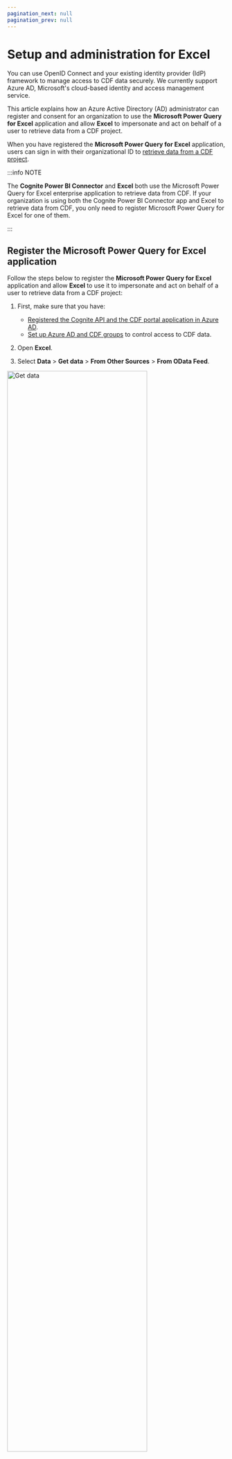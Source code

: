 ```yaml
---
pagination_next: null
pagination_prev: null
---
```


# Setup and administration for Excel

You can use OpenID Connect and your existing identity provider (IdP) framework to manage access to CDF data securely. We currently support Azure AD, Microsoft's cloud-based identity and access management service.

This article explains how an Azure Active Directory (AD) administrator can register and consent for an organization to use the **Microsoft Power Query for Excel** application and allow **Excel** to impersonate and act on behalf of a user to retrieve data from a CDF project.

When you have registered the **Microsoft Power Query for Excel** application, users can sign in with their organizational ID to [retrieve data from a CDF project](retrieve_data_from_cdf.md).

:::info NOTE

The **Cognite Power BI Connector** and **Excel** both use the Microsoft Power Query for Excel enterprise application to retrieve data from CDF. If your organization is using both the Cognite Power BI Connector app and Excel to retrieve data from CDF, you only need to register Microsoft Power Query for Excel for one of them.

:::

<!-- Users sign in with their organizational identity. -->

## Register the Microsoft Power Query for Excel application

Follow the steps below to register the **Microsoft Power Query for Excel** application and allow **Excel** to use it to impersonate and act on behalf of a user to retrieve data from a CDF project:

1.  First, make sure that you have:

    - [Registered the Cognite API and the CDF portal application in Azure AD](../../../access/guides/configure_cdf_azure_oidc.md).
    - [Set up Azure AD and CDF groups](../../../access/guides/create_groups_oidc.md) to control access to CDF data.

1.  Open **Excel**.

1.  Select **Data** > **Get data** > **From Other Sources** > **From OData Feed**.

   <img className="screenshot" src="https://apps-cdn.cogniteapp.com/@cognite/docs-portal-images/1.0.0/images/cdf/dashboards/excel/odata_menu.png" alt="Get data " width="80%"/>

4.  Enter the **URL** for the CDF project you want to connect to:

   <img className="screenshot" src="https://apps-cdn.cogniteapp.com/@cognite/docs-portal-images/1.0.0/images/cdf/dashboards/excel/odata_url.png" alt="Project " width="60%"/>

    - Where <cluster\> is the name of the CDF cluster, for example `westeurope-1`.
    - Where <project\> is the name of the CDF project, for example `cogtosoorg`.

    :::info TIP

    If you need to sign in to Azure AD as a guest user, select **Advanced** and specify your Azure AD tenant:

    <img className="screenshot" src="https://apps-cdn.cogniteapp.com/@cognite/docs-portal-images/1.0.0/images/cdf/dashboards/excel/odata_sign_in_guest.png" alt="Authentication " width="60%"/>

    :::

5.  In the Authentication dialog, select **Organizational account**, and then **Sign in**.

   <img className="screenshot" src="https://apps-cdn.cogniteapp.com/@cognite/docs-portal-images/1.0.0/images/cdf/dashboards/excel/odata_sign_in.png" alt="Guest sign in " width="60%"/>

6.  Sign in with an **Azure AD admin** account, then review and consent to the permission request on behalf of your organization, and select **Accept**.

   <img className="screenshot" src="https://apps-cdn.cogniteapp.com/@cognite/docs-portal-images/1.0.0/images/cdf/dashboards/powerbi/admin_consent.png" alt="Admin consent" width="40%"/>

7.  The **Microsoft Power Query for Excel** application has now been registered in Azure AD. To test that the connection is working, select **Connect**.

   <img className="screenshot" src="https://apps-cdn.cogniteapp.com/@cognite/docs-portal-images/1.0.0/images/cdf/dashboards/excel/odata_connect.png" alt="Authentication " width="60%"/>

8.  In the Navigator, you should see the tables and data you have access to in CDF.

   <img className="screenshot" src="https://apps-cdn.cogniteapp.com/@cognite/docs-portal-images/1.0.0/images/cdf/dashboards/powerbi/navigator.png" alt="Navigator " width="60%"/>

9.  **Verify** that the configuration is successful: Sign in to Excel with a non-admin identity to confirm that regular users in your Azure AD can sign in and [retrieve data from the CDF project](retrieve_data_from_cdf.md).

